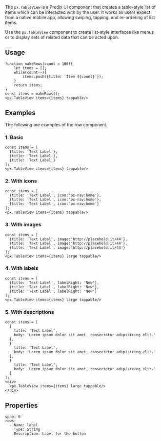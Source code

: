 The `px.TableView` is a Predix UI component that creates a table-style list of items which can be interacted with by the user. It works as users expect from a native mobile app, allowing swiping, tapping, and re-ordering of list items.

Use the `px.TableView` component to create list-style interfaces like menus or to display sets of related data that can be acted upon.



## Usage

```react
function makeRows(count = 100){
	let items = [];
	while(count--){ 
		items.push({title: `Item ${count}`});
	}
	return items;
}
const items = makeRows();
<px.TableView items={items} tappable/>
```



## Examples
The following are examples of the row component.


### 1. Basic

```react
const items = [
  {title: 'Text Label'},
  {title: 'Text Label'},
  {title: 'Text Label'}
];
<px.TableView items={items} tappable/>
```

### 2. With icons

```react
const items = [
  {title: 'Text Label', icon:'px-nav:home'},
  {title: 'Text Label', icon:'px-nav:home'},
  {title: 'Text Label', icon:'px-nav:home'}
];
<px.TableView items={items} tappable/>
```





### 3. With  images

```react
const items = [
  {title: 'Text Label', image:'http://placehold.it/44'},
  {title: 'Text Label', image:'http://placehold.it/44'},
  {title: 'Text Label', image:'http://placehold.it/44'}
];
<px.TableView items={items} large tappable/>
```


### 4. With labels

```react
const items = [
  {title: 'Text Label', labelRight: 'New'},
  {title: 'Text Label', labelRight: 'New'},
  {title: 'Text Label', labelRight: 'New'}
];
<px.TableView items={items} large tappable/>
```

### 5. With descriptions


```react
const items = [
  {
    title: 'Text Label',
    body: 'Lorem ipsum dolor sit amet, consectetur adipisicing elit.'
  },
  {
    title: 'Text Label',
    body: 'Lorem ipsum dolor sit amet, consectetur adipisicing elit.'
  },
  {
    title: 'Text Label',
    body: 'Lorem ipsum dolor sit amet, consectetur adipisicing elit.'
  }
];
<div>
  <px.TableView items={items} large tappable/>
</div>
```







## Properties

```table
span: 6
rows:
  - Name: label
    Type: String
    Description: Label for the button
```
